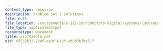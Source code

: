 ```yaml
---
content_type: resource
description: Problem Set 1 Solutions
file: null
file_location: /coursemedia/6-111-introductory-digital-systems-laboratory-fall-2002/65532b32224fea0f8e2fcb9d3b7be51f_ps1f02soln.pdf
file_type: application/pdf
resourcetype: Document
title: ps1f02soln.pdf
uid: 65532b32-224f-ea0f-8e2f-cb9d3b7be51f
---
```


